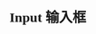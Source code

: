<!--
 * @Author: your name
 * @Date: 2021-09-24 10:24:00
 * @LastEditTime: 2021-09-24 13:18:22
 * @LastEditors: your name
 * @Description: In User Settings Edit
 * @FilePath: /docs/zh-cn/components/input.md
-->
<font size=5 face="黑体">**Input 输入框**</font>